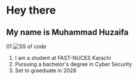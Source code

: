# Hey there
## My name is Muhammad Huzaifa

01 ![SS of code](https://img.freepik.com/free-vector/hand-drawn-devops-illustration_23-2149398796.jpgt=st=1725170339~exp=1725173939~hmac=63e5316b90a33a648c0953e989a049d333d26ec0097679390818e90d37ed647e&w=740)


1. I am a student at FAST-NUCES Karachi
2. Pursuing a bachelor's degree in Cyber Security
3. Set to graeduate in 2028

